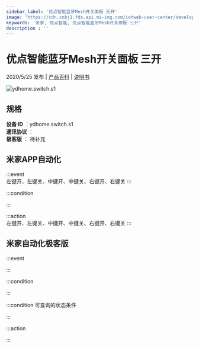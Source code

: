 ```yaml
---
sidebar_label: '优点智能蓝牙Mesh开关面板 三开'
image: 'https://cdn.cnbj1.fds.api.mi-img.com/iotweb-user-center/developer_16790476908893AkrVCju.png?GalaxyAccessKeyId=AKVGLQWBOVIRQ3XLEW&Expires=9223372036854775807&Signature=eECRpCkI7IBsIbMV5gYWBjU9bTY='
keywords: '米家, 优点智能, 优点智能蓝牙Mesh开关面板 三开'
description : ''
---
```

# 优点智能蓝牙Mesh开关面板 三开

2020/5/25 发布 | [产品百科](https://home.mi.com/webapp/content/baike/product/index.html?model=ydhome.switch.s1/) | [说明书](https://home.mi.com/views/introduction.html?model=ydhome.switch.s1&region=cn)

![ydhome.switch.s1](https://cdn.cnbj1.fds.api.mi-img.com/iotweb-user-center/developer_16790476908893AkrVCju.png?GalaxyAccessKeyId=AKVGLQWBOVIRQ3XLEW&Expires=9223372036854775807&Signature=eECRpCkI7IBsIbMV5gYWBjU9bTY=)

## 规格  
> 
**设备 ID** ：ydhome.switch.s1  
**通讯协议** ：  
**极客版**  ： 待补充 


## 米家APP自动化  

:::event  
左键开、左键关、中键开、中键关、右键开、右键关
:::

:::condition  

:::

:::action   
左键开、左键关、中键开、中键关、右键开、右键关
:::

## 米家自动化极客版  

:::event  

:::

:::condition  

:::

:::condition 可查询的状态条件  

:::

:::action  

:::

        
